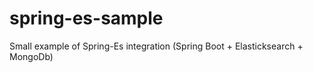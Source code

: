 # spring-es-sample
Small example of Spring-Es integration (Spring Boot + Elasticksearch + MongoDb) 
